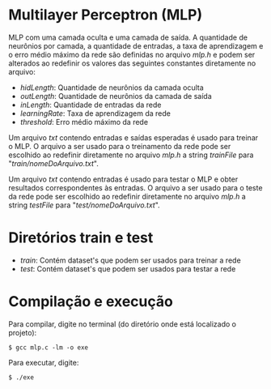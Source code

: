 # Multilayer Perceptron (MLP)

MLP com uma camada oculta e uma camada de saída. A quantidade de neurônios por camada, a quantidade de entradas, a taxa de aprendizagem e o erro médio máximo da rede são definidas no arquivo *mlp.h* e podem ser alterados ao redefinir os valores das seguintes constantes diretamente no arquivo:

  - *hidLength*: Quantidade de neurônios da camada oculta
  - *outLength*: Quantidade de neurônios da camada de saída
  - *inLength*: Quantidade de entradas da rede
  - *learningRate*: Taxa de aprendizagem da rede
  - *threshold*: Erro médio máximo da rede

Um arquivo *txt* contendo entradas e saídas esperadas é usado para treinar o MLP. O arquivo a ser usado para o treinamento da rede pode ser escolhido ao redefinir diretamente no arquivo *mlp.h* a string *trainFile* para "*train/nomeDoArquivo.txt*".

Um arquivo *txt* contendo entradas é usado para testar o MLP e obter resultados correspondentes às entradas. O arquivo a ser usado para o teste da rede pode ser escolhido ao redefinir diretamente no arquivo *mlp.h* a string *testFile* para "*test/nomeDoArquivo.txt*".
# Diretórios train e test
  - *train*: Contém dataset's que podem ser usados para treinar a rede
  - *test*: Contém dataset's que podem ser usados para testar a rede

# Compilação e execução
Para compilar, digite no terminal (do diretório onde está localizado o projeto):

    $ gcc mlp.c -lm -o exe 

Para executar, digite:

    $ ./exe
